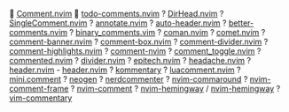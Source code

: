  [Comment.nvim](https://github.com/numToStr/Comment.nvim)
 [todo-comments.nvim](https://github.com/folke/todo-comments.nvim)
? [DirHead.nvim](https://github.com/JxJxxJxJ/DirHead.nvim)
? [SingleComment.nvim](https://github.com/LucasTavaresA/SingleComment.nvim)
? [annotate.nvim](https://github.com/AuLaSW/annotate.nvim)
? [auto-header.nvim](https://github.com/VincentBerthier/auto-header.nvim)
? [better-comments.nvim](https://github.com/Djancyp/better-comments.nvim)
? [binary_comments.vim](https://github.com/rapan931/binary_comments.vim)
? [coman.nvim](https://github.com/nvimdev/coman.nvim) 
? [comet.nvim](https://github.com/haolian9/comet.nvim)
? [comment-banner.nvim](https://github.com/nate-sys/comment-banner.nvim)
? [comment-box.nvim](https://github.com/LudoPinelli/comment-box.nvim)
? [comment-divider.nvim](https://github.com/Fangjun-Zhou/comment-divider.nvim)
? [comment-highlights.nvim](https://github.com/leon-richardt/comment-highlights.nvim)
? [comment-nvim](https://github.com/EvgeniGenchev/comment-nvim)
? [comment_toggle.nvim](https://github.com/Calder-Ty/comment_toggle.nvim)
? [commented.nvim](https://github.com/winston0410/commented.nvim)
? [divider.nvim](https://github.com/niuiic/divider.nvim)
? [epitech.nvim](https://github.com/ProudFaceOfSUiR/epitech.nvim)
? [headache.nvim](https://github.com/abecodes/headache.nvim)
? [header.nvim](https://github.com/The-Repo-Club/header.nvim) - [header.nvim](https://github.com/attilarepka/header.nvim)
? [kommentary](https://github.com/b3nj5m1n/kommentary)
? [luacomment.nvim](https://github.com/FLinguenheld/luacomment.nvim)
? [mini.comment](https://github.com/echasnovski/mini.comment)
? [neogen](https://github.com/danymat/neogen)
? [nerdcommenter](https://github.com/scrooloose/nerdcommenter)
? [nvim-commaround](https://github.com/gennaro-tedesco/nvim-commaround)
? [nvim-comment-frame](https://github.com/s1n7ax/nvim-comment-frame)
? [nvim-comment](https://github.com/terrortylor/nvim-comment)
? [nvim-hemingway](https://github.com/javio7/nvim-hemingway) / [nvim-hemingway](https://github.com/orfosys/nvim-hemingway)
? [vim-commentary](https://github.com/tpope/vim-commentary)

